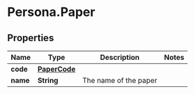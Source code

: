 # Persona.Paper

## Properties

Name | Type | Description | Notes
------------ | ------------- | ------------- | -------------
**code** | [**PaperCode**](PaperCode.md) |  | 
**name** | **String** | The name of the paper | 


